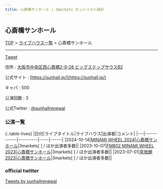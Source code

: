 ```yaml
---
title: 心斎橋サンホール | 3markets セットリスト統計
---
```

## 心斎橋サンホール

[TOP](/setlist/) > [ライブハウス一覧](livehouses.html) > 心斎橋サンホール

___

<a href="https://twitter.com/share?ref_src=twsrc%5Etfw" data-text="3markets[ ]セットリスト > 心斎橋サンホール" class="twitter-share-button" data-via="3markets" data-hashtags="3markets" data-related="3markets" data-show-count="false">Tweet</a>

住所
:    <a href="https://www.google.co.jp/maps/search/%E5%A4%A7%E9%98%AA%E5%B8%82%E4%B8%AD%E5%A4%AE%E5%8C%BA%E8%A5%BF%E5%BF%83%E6%96%8E%E6%A9%8B2-9-28%20%E3%83%93%E3%83%83%E3%82%B0%E3%82%B9%E3%83%86%E3%83%83%E3%83%97%E3%82%B5%E3%82%A6%E3%82%B9B2" rel="noopener noreferrer" target="_blank">大阪市中央区西心斎橋2-9-28 ビッグステップサウスB2</a>

公式サイト
:    [https://sunhall.jp/](https://sunhall.jp/)

キャパ
:    500

公演回数
: 3


公式Twitter
: <a href="https://twitter.com/sunhallrenewal">@sunhallrenewal</a>


### 公演一覧

{:.table-lives}
|日付|ライブタイトル|ライブハウス|出演者|コメント|
|---|------------|----------|-----|------|
|<span class="nowrap">2024-10-14</span>|[MINAMI WHEEL 2024](live152.html)|[心斎橋サンホール](livehouse061.html)|3markets[ ] / ほか出演者多数||
|<span class="nowrap">2023-10-07</span>|[FM802 MINAMI WHEEL 2023](live082.html)|[心斎橋サンホール](livehouse061.html)|3markets[ ] / ほか出演者多数||
|<span class="nowrap">2023-07-01</span>|[見放題2023](live070.html)|[心斎橋サンホール](livehouse061.html)|3markets[ ] / ほか出演者多数||




### official twitter

<a class="twitter-timeline" href="https://twitter.com/sunhallrenewal?ref_src=twsrc%5Etfw">Tweets by sunhallrenewal</a> <script async src="https://platform.twitter.com/widgets.js" charset="utf-8"></script>


<script async src="https://platform.twitter.com/widgets.js" charset="utf-8"></script>